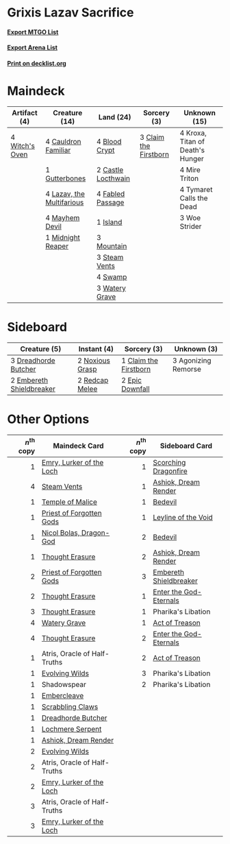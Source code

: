 # Grixis Lazav Sacrifice

#### [Export MTGO List](../collection/Grixis%20Lazav%20Sacrifice/Grixis%20Lazav%20Sacrifice.txt)
#### [Export Arena List](../collection/Grixis%20Lazav%20Sacrifice/Grixis%20Lazav%20Sacrifice_arena.txt)
#### [Print on decklist.org](http://decklist.org/?deckmain=4%09Blood%20Crypt%0A2%09Castle%20Locthwain%0A4%09Cauldron%20Familiar%0A3%09Claim%20the%20Firstborn%0A4%09Fabled%20Passage%0A1%09Gutterbones%0A1%09Island%0A4%09Kroxa,%20Titan%20of%20Death's%20Hunger%0A4%09Lazav,%20the%20Multifarious%0A4%09Mayhem%20Devil%0A1%09Midnight%20Reaper%0A4%09Mire%20Triton%0A3%09Mountain%0A3%09Steam%20Vents%0A4%09Swamp%0A4%09Tymaret%20Calls%20the%20Dead%0A3%09Watery%20Grave%0A4%09Witch's%20Oven%0A3%09Woe%20Strider&deckside=3%09Agonizing%20Remorse%0A1%09Claim%20the%20Firstborn%0A3%09Dreadhorde%20Butcher%0A2%09Embereth%20Shieldbreaker%0A2%09Epic%20Downfall%0A2%09Noxious%20Grasp%0A2%09Redcap%20Melee)
# Maindeck

|                                      Artifact (4)                                       |                                           Creature (14)                                            |                                          Land (24)                                          |                                          Sorcery (3)                                           |          Unknown (15)          |
|-----------------------------------------------------------------------------------------|----------------------------------------------------------------------------------------------------|---------------------------------------------------------------------------------------------|------------------------------------------------------------------------------------------------|--------------------------------|
|4 [Witch's Oven](http://gatherer.wizards.com/Pages/Card/Details.aspx?multiverseid=473199)|4 [Cauldron Familiar](http://gatherer.wizards.com/Pages/Card/Details.aspx?multiverseid=473043)      |4 [Blood Crypt](http://gatherer.wizards.com/Pages/Card/Details.aspx?multiverseid=97102)      |3 [Claim the Firstborn](http://gatherer.wizards.com/Pages/Card/Details.aspx?multiverseid=473080)|4 Kroxa, Titan of Death's Hunger|
|                                                                                         |1 [Gutterbones](http://gatherer.wizards.com/Pages/Card/Details.aspx?multiverseid=457220)            |2 [Castle Locthwain](http://gatherer.wizards.com/Pages/Card/Details.aspx?multiverseid=473203)|                                                                                                |4 Mire Triton                   |
|                                                                                         |4 [Lazav, the Multifarious](http://gatherer.wizards.com/Pages/Card/Details.aspx?multiverseid=452934)|4 [Fabled Passage](http://gatherer.wizards.com/Pages/Card/Details.aspx?multiverseid=473206)  |                                                                                                |4 Tymaret Calls the Dead        |
|                                                                                         |4 [Mayhem Devil](http://gatherer.wizards.com/Pages/Card/Details.aspx?multiverseid=461131)           |1 [Island](http://gatherer.wizards.com/Pages/Card/Details.aspx?multiverseid=439857)          |                                                                                                |3 Woe Strider                   |
|                                                                                         |1 [Midnight Reaper](http://gatherer.wizards.com/Pages/Card/Details.aspx?multiverseid=452827)        |3 [Mountain](http://gatherer.wizards.com/Pages/Card/Details.aspx?multiverseid=439859)        |                                                                                                |                                |
|                                                                                         |                                                                                                    |3 [Steam Vents](http://gatherer.wizards.com/Pages/Card/Details.aspx?multiverseid=405109)     |                                                                                                |                                |
|                                                                                         |                                                                                                    |4 [Swamp](http://gatherer.wizards.com/Pages/Card/Details.aspx?multiverseid=439858)           |                                                                                                |                                |
|                                                                                         |                                                                                                    |3 [Watery Grave](http://gatherer.wizards.com/Pages/Card/Details.aspx?multiverseid=405114)    |                                                                                                |                                |


# Sideboard

|                                           Creature (5)                                            |                                       Instant (4)                                        |                                          Sorcery (3)                                           |    Unknown (3)    |
|---------------------------------------------------------------------------------------------------|------------------------------------------------------------------------------------------|------------------------------------------------------------------------------------------------|-------------------|
|3 [Dreadhorde Butcher](http://gatherer.wizards.com/Pages/Card/Details.aspx?multiverseid=461121)    |2 [Noxious Grasp](http://gatherer.wizards.com/Pages/Card/Details.aspx?multiverseid=466864)|1 [Claim the Firstborn](http://gatherer.wizards.com/Pages/Card/Details.aspx?multiverseid=473080)|3 Agonizing Remorse|
|2 [Embereth Shieldbreaker](http://gatherer.wizards.com/Pages/Card/Details.aspx?multiverseid=473084)|2 [Redcap Melee](http://gatherer.wizards.com/Pages/Card/Details.aspx?multiverseid=473097) |2 [Epic Downfall](http://gatherer.wizards.com/Pages/Card/Details.aspx?multiverseid=473047)      |                   |


# Other Options

|*n*<sup>th</sup> copy|                                           Maindeck Card                                           |*n*<sup>th</sup> copy|                                         Sideboard Card                                          |
|--------------------:|---------------------------------------------------------------------------------------------------|--------------------:|-------------------------------------------------------------------------------------------------|
|                    1|[Emry, Lurker of the Loch](http://gatherer.wizards.com/Pages/Card/Details.aspx?multiverseid=473005)|                    1|[Scorching Dragonfire](http://gatherer.wizards.com/Pages/Card/Details.aspx?multiverseid=473101)  |
|                    4|[Steam Vents](http://gatherer.wizards.com/Pages/Card/Details.aspx?multiverseid=405109)             |                    1|[Ashiok, Dream Render](http://gatherer.wizards.com/Pages/Card/Details.aspx?multiverseid=461155)  |
|                    1|[Temple of Malice](http://gatherer.wizards.com/Pages/Card/Details.aspx?multiverseid=378536)        |                    1|[Bedevil](http://gatherer.wizards.com/Pages/Card/Details.aspx?multiverseid=457301)               |
|                    1|[Priest of Forgotten Gods](http://gatherer.wizards.com/Pages/Card/Details.aspx?multiverseid=457227)|                    1|[Leyline of the Void](http://gatherer.wizards.com/Pages/Card/Details.aspx?multiverseid=107682)   |
|                    1|[Nicol Bolas, Dragon-God](http://gatherer.wizards.com/Pages/Card/Details.aspx?multiverseid=463947) |                    2|[Bedevil](http://gatherer.wizards.com/Pages/Card/Details.aspx?multiverseid=457301)               |
|                    1|[Thought Erasure](http://gatherer.wizards.com/Pages/Card/Details.aspx?multiverseid=452956)         |                    2|[Ashiok, Dream Render](http://gatherer.wizards.com/Pages/Card/Details.aspx?multiverseid=461155)  |
|                    2|[Priest of Forgotten Gods](http://gatherer.wizards.com/Pages/Card/Details.aspx?multiverseid=457227)|                    3|[Embereth Shieldbreaker](http://gatherer.wizards.com/Pages/Card/Details.aspx?multiverseid=473084)|
|                    2|[Thought Erasure](http://gatherer.wizards.com/Pages/Card/Details.aspx?multiverseid=452956)         |                    1|[Enter the God-Eternals](http://gatherer.wizards.com/Pages/Card/Details.aspx?multiverseid=461123)|
|                    3|[Thought Erasure](http://gatherer.wizards.com/Pages/Card/Details.aspx?multiverseid=452956)         |                    1|Pharika's Libation                                                                               |
|                    4|[Watery Grave](http://gatherer.wizards.com/Pages/Card/Details.aspx?multiverseid=405114)            |                    1|[Act of Treason](http://gatherer.wizards.com/Pages/Card/Details.aspx?multiverseid=442107)        |
|                    4|[Thought Erasure](http://gatherer.wizards.com/Pages/Card/Details.aspx?multiverseid=452956)         |                    2|[Enter the God-Eternals](http://gatherer.wizards.com/Pages/Card/Details.aspx?multiverseid=461123)|
|                    1|Atris, Oracle of Half-Truths                                                                       |                    2|[Act of Treason](http://gatherer.wizards.com/Pages/Card/Details.aspx?multiverseid=442107)        |
|                    1|[Evolving Wilds](http://gatherer.wizards.com/Pages/Card/Details.aspx?multiverseid=426944)          |                    3|Pharika's Libation                                                                               |
|                    1|Shadowspear                                                                                        |                    2|Pharika's Libation                                                                               |
|                    1|[Embercleave](http://gatherer.wizards.com/Pages/Card/Details.aspx?multiverseid=473082)             |                     |                                                                                                 |
|                    1|[Scrabbling Claws](http://gatherer.wizards.com/Pages/Card/Details.aspx?multiverseid=451173)        |                     |                                                                                                 |
|                    1|[Dreadhorde Butcher](http://gatherer.wizards.com/Pages/Card/Details.aspx?multiverseid=461121)      |                     |                                                                                                 |
|                    1|[Lochmere Serpent](http://gatherer.wizards.com/Pages/Card/Details.aspx?multiverseid=473157)        |                     |                                                                                                 |
|                    1|[Ashiok, Dream Render](http://gatherer.wizards.com/Pages/Card/Details.aspx?multiverseid=461155)    |                     |                                                                                                 |
|                    2|[Evolving Wilds](http://gatherer.wizards.com/Pages/Card/Details.aspx?multiverseid=426944)          |                     |                                                                                                 |
|                    2|Atris, Oracle of Half-Truths                                                                       |                     |                                                                                                 |
|                    2|[Emry, Lurker of the Loch](http://gatherer.wizards.com/Pages/Card/Details.aspx?multiverseid=473005)|                     |                                                                                                 |
|                    3|Atris, Oracle of Half-Truths                                                                       |                     |                                                                                                 |
|                    3|[Emry, Lurker of the Loch](http://gatherer.wizards.com/Pages/Card/Details.aspx?multiverseid=473005)|                     |                                                                                                 |

